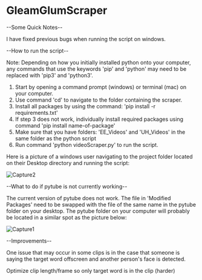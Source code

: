 # GleamGlumScraper

--Some Quick Notes--

I have fixed previous bugs when running the script on windows.

--How to run the script--

Note: Depending on how you initially installed python onto your computer, any commands that use the keywords 'pip' and 'python' may need to be replaced with 'pip3' and 'python3'.

1) Start by opening a command prompt (windows) or terminal (mac) on your computer. 
2) Use command 'cd' to navigate to the folder containing the scraper.
3) Install all packages by using the command: 'pip install -r requirements.txt'
4) If step 3 does not work, individually install required packages using command 'pip install name-of-package'
5) Make sure that you have folders: 'EE_Videos' and 'UH_Videos' in the same folder as the python script
6) Run command 'python videoScraper.py' to run the script. 

Here is a picture of a windows user navigating to the project folder located on their Desktop directory and running the script:

![Capture2](https://user-images.githubusercontent.com/65328908/167336669-508644f6-9289-4c76-9fa9-411a58fc2879.PNG)

--What to do if pytube is not currently working--

The current version of pytube does not work. The file in 'Modified Packages' need to be swapped with the file of the same name in the pytube folder on your desktop. The pytube folder on your computer will probably be located in a similar spot as the picture below:

![Capture1](https://user-images.githubusercontent.com/65328908/167334203-5110cc25-5782-4315-bac7-6d812e2f133a.PNG)



--Improvements--

One issue that may occur in some clips is in the case that someone is saying the target word offscreen and another person's face is detected. 
 
Optimize clip length/frame so only target word is in the clip (harder)
